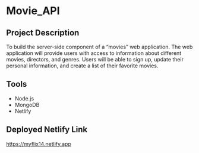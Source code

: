# Movie_API
## Project Description 
To build the server-side component of a “movies” web application. The web application will provide users with access to information about different movies, directors, and genres. Users will be able to sign up, update their personal information, and create a list of their favorite movies.
## Tools
- Node.js
- MongoDB
- Netlify
## Deployed Netlify Link
https://myflix14.netlify.app
